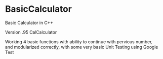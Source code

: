 # BasicCalculator
Basic Calculator in C++

Version .95 CalCalculator

Working 4 basic functions with ability to continue with pervious number, and modularized correctly, with some very basic Unit Testing using Google Test
